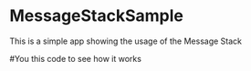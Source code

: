 # MessageStackSample
This is a simple app showing the usage of the Message Stack

#You this code to see how it works
